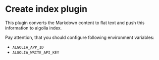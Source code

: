 # Create index plugin

This plugin converts the Markdown content to flat text and push this information to algolia index.

Pay attention, that you should configure following environment variables:
- `ALGOLIA_APP_ID`
- `ALGOLIA_WRITE_API_KEY`
